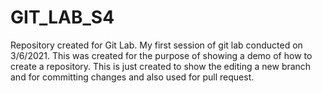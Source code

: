 # GIT_LAB_S4
Repository created for Git Lab.
My first session of git lab conducted on 3/6/2021.
This was created for the purpose of showing a demo of how to create a repository.
This is just created to show the editing a new branch and for committing changes and also used for pull request.
